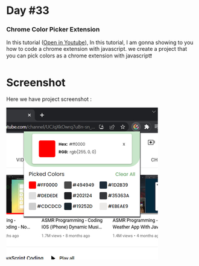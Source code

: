 # Day #33

### Chrome Color Picker Extension
In this tutorial ([Open in Youtube](https://youtu.be/76fEOCaRLY0)),  In this tutorial, I am gonna showing to you how to code a chrome extension with javascript. we create a project that you can pick colors as a chrome extension with javascript❗️

# Screenshot
Here we have project screenshot :

![screenshot](screenshot.jpg)